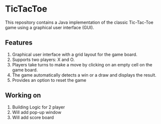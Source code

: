 # TicTacToe

This repository contains a Java implementation of the classic Tic-Tac-Toe game using a graphical user interface (GUI).

## Features

1. Graphical user interface with a grid layout for the game board.
2. Supports two players: X and O.
3. Players take turns to make a move by clicking on an empty cell on the game board.
4. The game automatically detects a win or a draw and displays the result.
5. Provides an option to reset the game

## Working on

1. Building Logic for 2 player
2. Will add pop-up window 
3. Will add score board


